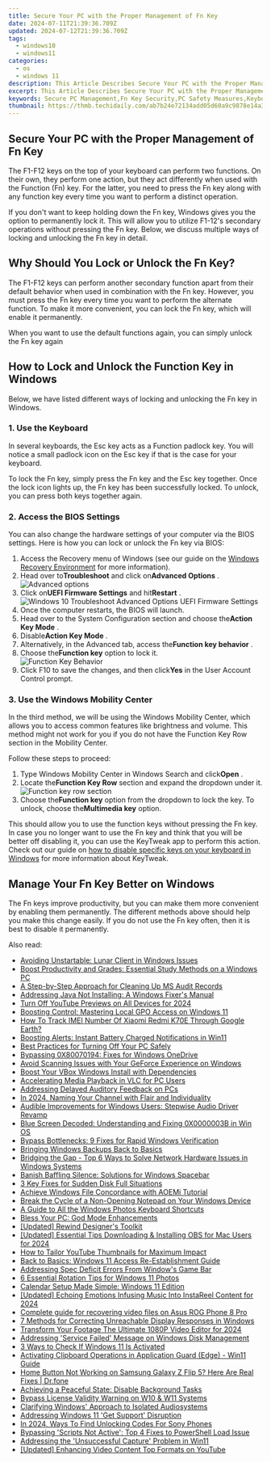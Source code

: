 ```yaml
---
title: Secure Your PC with the Proper Management of Fn Key
date: 2024-07-11T21:39:36.709Z
updated: 2024-07-12T21:39:36.709Z
tags:
  - windows10
  - windows11
categories:
  - os
  - windows 11
description: This Article Describes Secure Your PC with the Proper Management of Fn Key
excerpt: This Article Describes Secure Your PC with the Proper Management of Fn Key
keywords: Secure PC Management,Fn Key Security,PC Safety Measures,Keyboard Lockdown,Safe Computing Practices,Manage Fn Keys Well,Enhance Pc Defenses
thumbnail: https://thmb.techidaily.com/ab7b24e72134add05d60a9c9878e14a3ae56dcbc709b29d6e1455394b97ec52a.jpg
---
```


## Secure Your PC with the Proper Management of Fn Key

 The F1-F12 keys on the top of your keyboard can perform two functions. On their own, they perform one action, but they act differently when used with the Function (Fn) key. For the latter, you need to press the Fn key along with any function key every time you want to perform a distinct operation.

 If you don't want to keep holding down the Fn key, Windows gives you the option to permanently lock it. This will allow you to utilize F1-12's secondary operations without pressing the Fn key. Below, we discuss multiple ways of locking and unlocking the Fn key in detail.

## Why Should You Lock or Unlock the Fn Key?

 The F1-F12 keys can perform another secondary function apart from their default behavior when used in combination with the Fn key. However, you must press the Fn key every time you want to perform the alternate function. To make it more convenient, you can lock the Fn key, which will enable it permanently.

 When you want to use the default functions again, you can simply unlock the Fn key again

## How to Lock and Unlock the Function Key in Windows

 Below, we have listed different ways of locking and unlocking the Fn key in Windows.

### 1\. Use the Keyboard

 In several keyboards, the Esc key acts as a Function padlock key. You will notice a small padlock icon on the Esc key if that is the case for your keyboard.

 To lock the Fn key, simply press the Fn key and the Esc key together. Once the lock icon lights up, the Fn key has been successfully locked. To unlock, you can press both keys together again.

### 2\. Access the BIOS Settings

 You can also change the hardware settings of your computer via the BIOS settings. Here is how you can lock or unlock the Fn key via BIOS:

1. Access the Recovery menu of Windows (see our guide on the [Windows Recovery Environment](https://www.makeuseof.com/windows-recovery-environment-explanation/) for more information).
2. Head over to**Troubleshoot** and click on**Advanced Options** .  
![Advanced options](https://static1.makeuseofimages.com/wordpress/wp-content/uploads/2022/05/win10-troubleshoot-advanced-options-1.jpg)
3. Click on**UEFI Firmware Settings** and hit**Restart** .  
![Windows 10 Troubleshoot Advanced Options UEFI Firmware Settings](https://static1.makeuseofimages.com/wordpress/wp-content/uploads/2014/05/uefi-screenshot.jpg)
4. Once the computer restarts, the BIOS will launch.
5. Head over to the System Configuration section and choose the**Action Key Mode** .
6. Disable**Action Key Mode** .
7. Alternatively, in the Advanced tab, access the**Function key behavior** .
8. Choose the**Function key** option to lock it.  
![Function Key Behavior](https://static1.makeuseofimages.com/wordpress/wp-content/uploads/2022/12/function-key.jpg)
9. Click F10 to save the changes, and then click**Yes** in the User Account Control prompt.

### 3\. Use the Windows Mobility Center

 In the third method, we will be using the Windows Mobility Center, which allows you to access common features like brightness and volume. This method might not work for you if you do not have the Function Key Row section in the Mobility Center.

Follow these steps to proceed:

1. Type Windows Mobility Center in Windows Search and click**Open** .
2. Locate the**Function Key Row** section and expand the dropdown under it.  
![Function key row section](https://static1.makeuseofimages.com/wordpress/wp-content/uploads/2022/12/function-key-row.jpg)
3. Choose the**Function key** option from the dropdown to lock the key. To unlock, choose the**Multimedia key** option.

 This should allow you to use the function keys without pressing the Fn key. In case you no longer want to use the Fn key and think that you will be better off disabling it, you can use the KeyTweak app to perform this action. Check out our guide on [how to disable specific keys on your keyboard in Windows](https://www.makeuseof.com/tag/disable-specific-keys-keyboard-windows-10/) for more information about KeyTweak.

## Manage Your Fn Key Better on Windows

 The Fn keys improve productivity, but you can make them more convenient by enabling them permanently. The different methods above should help you make this change easily. If you do not use the Fn key often, then it is best to disable it permanently.

<ins class="adsbygoogle"
     style="display:block"
     data-ad-format="autorelaxed"
     data-ad-client="ca-pub-7571918770474297"
     data-ad-slot="1223367746"></ins>



<ins class="adsbygoogle"
     style="display:block"
     data-ad-client="ca-pub-7571918770474297"
     data-ad-slot="8358498916"
     data-ad-format="auto"
     data-full-width-responsive="true"></ins>



<span class="atpl-alsoreadstyle">Also read:</span>
<div><ul>
<li><a href="https://windows11.techidaily.com/avoiding-unstartable-lunar-client-in-windows-issues/"><u>Avoiding Unstartable: Lunar Client in Windows Issues</u></a></li>
<li><a href="https://windows11.techidaily.com/boost-productivity-and-grades-essential-study-methods-on-a-windows-pc/"><u>Boost Productivity and Grades: Essential Study Methods on a Windows PC</u></a></li>
<li><a href="https://windows11.techidaily.com/a-step-by-step-approach-for-cleaning-up-ms-audit-records/"><u>A Step-by-Step Approach for Cleaning Up MS Audit Records</u></a></li>
<li><a href="https://windows11.techidaily.com/addressing-java-not-installing-a-windows-fixers-manual/"><u>Addressing Java Not Installing: A Windows Fixer's Manual</u></a></li>
<li><a href="https://some-guidance.techidaily.com/turn-off-youtube-previews-on-all-devices-for-2024/"><u>Turn Off YouTube Previews on All Devices for 2024</u></a></li>
<li><a href="https://windows11.techidaily.com/boosting-control-mastering-local-gpo-access-on-windows-11/"><u>Boosting Control: Mastering Local GPO Access on Windows 11</u></a></li>
<li><a href="https://unlock-android.techidaily.com/how-to-track-imei-number-of-xiaomi-redmi-k70e-through-google-earth-by-drfone-android/"><u>How To Track IMEI Number Of Xiaomi Redmi K70E Through Google Earth?</u></a></li>
<li><a href="https://windows11.techidaily.com/boosting-alerts-instant-battery-charged-notifications-in-win11/"><u>Boosting Alerts: Instant Battery Charged Notifications in Win11</u></a></li>
<li><a href="https://windows11.techidaily.com/best-practices-for-turning-off-your-pc-safely/"><u>Best Practices for Turning Off Your PC Safely</u></a></li>
<li><a href="https://windows11.techidaily.com/bypassing-0x80070194-fixes-for-windows-onedrive/"><u>Bypassing 0X80070194: Fixes for Windows OneDrive</u></a></li>
<li><a href="https://windows11.techidaily.com/avoid-scanning-issues-with-your-geforce-experience-on-windows/"><u>Avoid Scanning Issues with Your GeForce Experience on Windows</u></a></li>
<li><a href="https://windows11.techidaily.com/boost-your-vbox-windows-install-with-dependencies/"><u>Boost Your VBox Windows Install with Dependencies</u></a></li>
<li><a href="https://windows11.techidaily.com/accelerating-media-playback-in-vlc-for-pc-users/"><u>Accelerating Media Playback in VLC for PC Users</u></a></li>
<li><a href="https://windows11.techidaily.com/addressing-delayed-auditory-feedback-on-pcs/"><u>Addressing Delayed Auditory Feedback on PCs</u></a></li>
<li><a href="https://youtube-sure.techidaily.com/24-naming-your-channel-with-flair-and-individuality/"><u>In 2024, Naming Your Channel with Flair and Individuality</u></a></li>
<li><a href="https://windows11.techidaily.com/audible-improvements-for-windows-users-stepwise-audio-driver-revamp/"><u>Audible Improvements for Windows Users: Stepwise Audio Driver Revamp</u></a></li>
<li><a href="https://windows11.techidaily.com/blue-screen-decoded-understanding-and-fixing-0x0000003b-in-win-os/"><u>Blue Screen Decoded: Understanding and Fixing 0X0000003B in Win OS</u></a></li>
<li><a href="https://windows11.techidaily.com/bypass-bottlenecks-9-fixes-for-rapid-windows-verification/"><u>Bypass Bottlenecks: 9 Fixes for Rapid Windows Verification</u></a></li>
<li><a href="https://windows11.techidaily.com/bringing-windows-backups-back-to-basics/"><u>Bringing Windows Backups Back to Basics</u></a></li>
<li><a href="https://windows11.techidaily.com/bridging-the-gap-top-6-ways-to-solve-network-hardware-issues-in-windows-systems/"><u>Bridging the Gap - Top 6 Ways to Solve Network Hardware Issues in Windows Systems</u></a></li>
<li><a href="https://windows11.techidaily.com/banish-baffling-silence-solutions-for-windows-spacebar/"><u>Banish Baffling Silence: Solutions for Windows Spacebar</u></a></li>
<li><a href="https://windows11.techidaily.com/3-key-fixes-for-sudden-disk-full-situations/"><u>3 Key Fixes for Sudden Disk Full Situations</u></a></li>
<li><a href="https://windows11.techidaily.com/achieve-windows-file-concordance-with-aoemi-tutorial/"><u>Achieve Windows File Concordance with AOEMi Tutorial</u></a></li>
<li><a href="https://windows11.techidaily.com/break-the-cycle-of-a-non-opening-notepad-on-your-windows-device/"><u>Break the Cycle of a Non-Opening Notepad on Your Windows Device</u></a></li>
<li><a href="https://windows11.techidaily.com/a-guide-to-all-the-windows-photos-keyboard-shortcuts/"><u>A Guide to All the Windows Photos Keyboard Shortcuts</u></a></li>
<li><a href="https://windows11.techidaily.com/bless-your-pc-god-mode-enhancements/"><u>Bless Your PC: God Mode Enhancements</u></a></li>
<li><a href="https://extra-guidance.techidaily.com/updated-rewind-designers-toolkit/"><u>[Updated] Rewind Designer's Toolkit</u></a></li>
<li><a href="https://screen-recording.techidaily.com/updated-essential-tips-downloading-and-installing-obs-for-mac-users-for-2024/"><u>[Updated] Essential Tips  Downloading & Installing OBS for Mac Users for 2024</u></a></li>
<li><a href="https://youtube-tips.techidaily.com/o-tailor-youtube-thumbnails-for-maximum-impact/"><u>How to Tailor YouTube Thumbnails for Maximum Impact</u></a></li>
<li><a href="https://windows11.techidaily.com/back-to-basics-windows-11-access-re-establishment-guide/"><u>Back to Basics: Windows 11 Access Re-Establishment Guide</u></a></li>
<li><a href="https://windows11.techidaily.com/addressing-spec-deficit-errors-from-windows-game-bar/"><u>Addressing Spec Deficit Errors From Window's Game Bar</u></a></li>
<li><a href="https://windows11.techidaily.com/6-essential-rotation-tips-for-windows-11-photos/"><u>6 Essential Rotation Tips for Windows 11 Photos</u></a></li>
<li><a href="https://windows11.techidaily.com/calendar-setup-made-simple-windows-11-edition/"><u>Calendar Setup Made Simple: Windows 11 Edition</u></a></li>
<li><a href="https://instagram-video-recordings.techidaily.com/updated-echoing-emotions-infusing-music-into-instareel-content-for-2024/"><u>[Updated] Echoing Emotions  Infusing Music Into InstaReel Content for 2024</u></a></li>
<li><a href="https://phone-solutions.techidaily.com/complete-guide-for-recovering-video-files-on-asus-rog-phone-8-pro-by-fonelab-android-recover-video/"><u>Complete guide for recovering video files on Asus ROG Phone 8 Pro</u></a></li>
<li><a href="https://windows11.techidaily.com/7-methods-for-correcting-unreachable-display-responses-in-windows/"><u>7 Methods for Correcting Unreachable Display Responses in Windows</u></a></li>
<li><a href="https://video-creation-software.techidaily.com/transform-your-footage-the-ultimate-1080p-video-editor-for-2024/"><u>Transform Your Footage The Ultimate 1080P Video Editor for 2024</u></a></li>
<li><a href="https://windows11.techidaily.com/addressing-service-failed-message-on-windows-disk-management/"><u>Addressing 'Service Failed' Message on Windows Disk Management</u></a></li>
<li><a href="https://windows11.techidaily.com/3-ways-to-check-if-windows-11-is-activated/"><u>3 Ways to Check If Windows 11 Is Activated</u></a></li>
<li><a href="https://windows11.techidaily.com/activating-clipboard-operations-in-application-guard-edge-win11-guide/"><u>Activating Clipboard Operations in Application Guard (Edge) - Win11 Guide</u></a></li>
<li><a href="https://change-location.techidaily.com/home-button-not-working-on-samsung-galaxy-z-flip-5-here-are-real-fixes-drfone-by-drfone-fix-android-problems-fix-android-problems/"><u>Home Button Not Working on Samsung Galaxy Z Flip 5? Here Are Real Fixes | Dr.fone</u></a></li>
<li><a href="https://windows11.techidaily.com/achieving-a-peaceful-state-disable-background-tasks/"><u>Achieving a Peaceful State: Disable Background Tasks</u></a></li>
<li><a href="https://windows11.techidaily.com/bypass-license-validity-warning-on-w10-and-w11-systems/"><u>Bypass License Validity Warning on W10 & W11 Systems</u></a></li>
<li><a href="https://windows11.techidaily.com/clarifying-windows-approach-to-isolated-audiosystems/"><u>Clarifying Windows' Approach to Isolated Audiosystems</u></a></li>
<li><a href="https://windows11.techidaily.com/addressing-windows-11-get-support-disruption/"><u>Addressing Windows 11 'Get Support' Disruption</u></a></li>
<li><a href="https://sim-unlock.techidaily.com/in-2024-ways-to-find-unlocking-codes-for-sony-phones-by-drfone-android/"><u>In 2024, Ways To Find Unlocking Codes For Sony Phones</u></a></li>
<li><a href="https://windows11.techidaily.com/bypassing-scripts-not-active-top-4-fixes-to-powershell-load-issue/"><u>Bypassing 'Scripts Not Active': Top 4 Fixes to PowerShell Load Issue</u></a></li>
<li><a href="https://windows11.techidaily.com/addressing-the-unsuccessful-capture-problem-in-win11/"><u>Addressing the 'Unsuccessful Capture' Problem in Win11</u></a></li>
<li><a href="https://youtube-video-recordings.techidaily.com/updated-enhancing-video-content-top-formats-on-youtube/"><u>[Updated] Enhancing Video Content  Top Formats on YouTube</u></a></li>
</ul></div>
